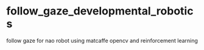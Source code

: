 # follow_gaze_developmental_robotics
follow gaze for nao robot using matcaffe opencv and reinforcement learning
